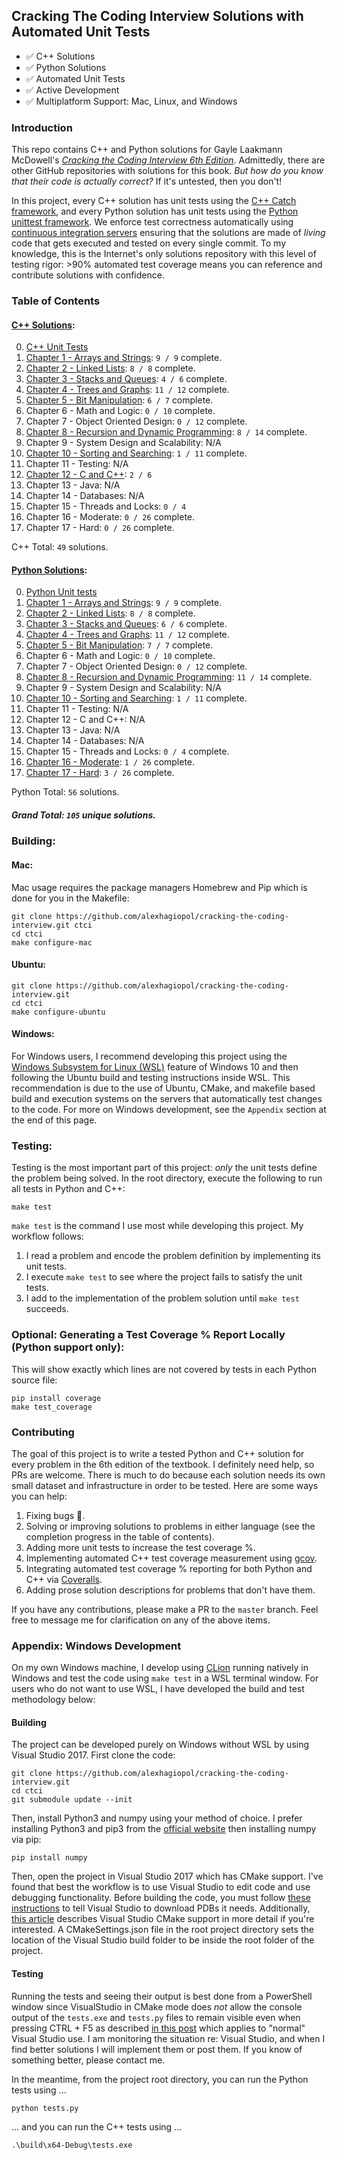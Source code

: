  ## Cracking The Coding Interview Solutions with Automated Unit Tests

 * :white_check_mark: C++ Solutions 
 * :white_check_mark: Python Solutions
 * :white_check_mark: Automated Unit Tests
 * :white_check_mark: Active Development
 * :white_check_mark: Multiplatform Support: Mac, Linux, and Windows
 
### Introduction
This repo contains C++ and Python solutions for Gayle Laakmann McDowell's [*Cracking the Coding Interview 6th Edition*](http://a.co/baneyGe). 
Admittedly, there are other GitHub repositories with solutions for this book. *But
how do you know that their code is actually correct?* If it's untested, then you don't! 

In this project, every C++ solution has unit tests using the [C++ Catch framework](https://github.com/philsquared/Catch),
and every Python solution has unit tests using the [Python unittest framework](https://docs.python.org/3.6/library/unittest.html).
We enforce test correctness automatically using [continuous integration servers](https://travis-ci.org/alexhagiopol/cracking-the-coding-interview) 
ensuring that the solutions are made of *living* code that gets executed and tested on every single commit. To my knowledge, this is 
the Internet's only solutions repository with this level of testing rigor: >90% automated test coverage means you can 
reference and contribute solutions with confidence.

### Table of Contents
#### [C++ Solutions](cpp_solutions):
0. [C++ Unit Tests](tests.cpp)
1. [Chapter 1 - Arrays and Strings](cpp_solutions/chapter_01_arrays_and_strings): `9 / 9`  complete.
2. [Chapter 2 - Linked Lists](cpp_solutions/chapter_02_linked_lists): `8 / 8` complete.
3. [Chapter 3 - Stacks and Queues](cpp_solutions/chapter_03_stacks_and_queues): `4 / 6`  complete.
4. [Chapter 4 - Trees and Graphs](cpp_solutions/chapter_04_trees_and_graphs): `11 / 12` complete.  
5. [Chapter 5 - Bit Manipulation](cpp_solutions/chapter_05_bit_manipulation): `6 / 7`  complete.
6. Chapter 6 - Math and Logic: `0 / 10` complete.
7. Chapter 7 - Object Oriented Design: `0 / 12` complete. 
8. [Chapter 8 - Recursion and Dynamic Programming](cpp_solutions/chapter_08_recursion_and_dynamic_programming): `8 / 14`  complete.
9. Chapter 9 - System Design and Scalability: N/A
10. [Chapter 10 - Sorting and Searching](cpp_solutions/chapter_10_sorting_and_searching): `1 / 11` complete.
11. Chapter 11 - Testing: N/A
12. [Chapter 12 - C and C++](cpp_solutions/chapter_12_cpp): `2 / 6`
13. Chapter 13 - Java: N/A
14. Chapter 14 - Databases: N/A
15. Chapter 15 - Threads and Locks: `0 / 4`
16. Chapter 16 - Moderate: `0 / 26` complete.
17. Chapter 17 - Hard: `0 / 26` complete.

C++ Total: `49` solutions.

#### [Python Solutions](python_solutions):
0. [Python Unit tests](tests.py)
1. [Chapter 1 - Arrays and Strings](python_solutions/chapter_01_arrays_and_strings): `9 / 9`  complete.    
2. [Chapter 2 - Linked Lists](python_solutions/chapter_02_linked_lists): `8 / 8` complete.   
3. [Chapter 3 - Stacks and Queues](python_solutions/chapter_03_stacks_queues): `6 / 6`  complete.
4. [Chapter 4 - Trees and Graphs](python_solutions/chapter_04_trees_and_graphs): `11 / 12` complete.  
5. [Chapter 5 - Bit Manipulation](python_solutions/chapter_05_bit_manipulation): `7 / 7`  complete.
6. Chapter 6 - Math and Logic: `0 / 10` complete.
7. Chapter 7 - Object Oriented Design: `0 / 12` complete. 
8. [Chapter 8 - Recursion and Dynamic Programming](python_solutions/chapter_08_recursion_and_dynamic_programming): `11 / 14`  complete.
9. Chapter 9 - System Design and Scalability: N/A
10. [Chapter 10 - Sorting and Searching](python_solutions/chapter_10_sorting_and_searching): `1 / 11` complete.
11. Chapter 11 - Testing: N/A
12. Chapter 12 - C and C++: N/A
13. Chapter 13 - Java: N/A
14. Chapter 14 - Databases: N/A
15. Chapter 15 - Threads and Locks: `0 / 4` complete.
16. [Chapter 16 - Moderate](python_solutions/chapter_16_moderate): `1 / 26` complete.
17. [Chapter 17 - Hard](python_solutions/chapter_17_hard): `3 / 26` complete.

Python Total: `56` solutions.

##### Grand Total: `105` unique solutions.

### Building: 
#### Mac:
Mac usage requires the package managers Homebrew and Pip which is done for you in the Makefile: 
	
    git clone https://github.com/alexhagiopol/cracking-the-coding-interview.git ctci
    cd ctci
    make configure-mac

#### Ubuntu:

    git clone https://github.com/alexhagiopol/cracking-the-coding-interview.git
    cd ctci
    make configure-ubuntu

#### Windows:
For Windows users, I recommend developing this project using the [Windows Subsystem 
for Linux (WSL)](https://docs.microsoft.com/en-us/windows/wsl/install-win10) feature 
of Windows 10 and then following the Ubuntu build and testing instructions inside WSL. 
This recommendation is due to the use of Ubuntu, CMake, and makefile based build and execution
systems on the servers that automatically test changes to the code. For more on Windows 
development, see the `Appendix` section at the end of this page.

### Testing:
Testing is the most important part of this project: *only* 
the unit tests define the problem being solved. In the root 
directory, execute the following to run all tests in Python and C++:

    make test
    
`make test` is the command I use most while developing this project. My workflow follows:

1. I read a problem and encode the problem definition by implementing its unit tests.
2. I execute `make test` to see where the project fails to satisfy the unit tests.
3. I add to the implementation of the problem solution until `make test` succeeds.

### Optional: Generating a Test Coverage % Report Locally (Python support only):
This will show exactly which lines are not covered by tests in each Python source file:

    pip install coverage
    make test_coverage

### Contributing
The goal of this project is to write a tested Python and C++ solution for every problem in the 6th edition of the textbook.
I definitely need help, so PRs are welcome. There is much to do because each solution needs its own 
small dataset and infrastructure in order to be tested. Here are some ways you can help:

1. Fixing bugs :bug:.
2. Solving or improving solutions to problems in either language (see the completion progress in the table of contents).
3. Adding more unit tests to increase the test coverage %.
4. Implementing automated C++ test coverage measurement using [gcov](http://gcc.gnu.org/onlinedocs/gcc/Gcov.html).
5. Integrating automated test coverage % reporting for both Python and C++ via [Coveralls](Coveralls.io).
6. Adding prose solution descriptions for problems that don't have them.

If you have any contributions, please make a PR to the `master` branch. Feel free to message me for clarification on any of
the above items.

### Appendix: Windows Development
On my own Windows machine, I develop using [CLion](https://www.jetbrains.com/clion/) running
natively in Windows and test the code using `make test` in a WSL terminal window.
For users who do not want to use WSL, I have developed the build and test methodology below:

#### Building
The project can be developed purely on Windows without WSL by using Visual Studio 2017. 
First clone the code:

	git clone https://github.com/alexhagiopol/cracking-the-coding-interview.git
	cd ctci
	git submodule update --init

Then, install Python3 and numpy using your method of choice. I prefer installing Python3 and pip3 from 
the [official website](https://www.python.org/downloads/) then installing numpy via pip:

	pip install numpy

Then, open the project in Visual Studio 2017 which has CMake support.
I've found that best the workflow is to use Visual Studio to edit code and use debugging functionality. Before
building the code, you must follow [these instructions](https://stackoverflow.com/a/12954908)
to tell Visual Studio to download PDBs it needs. Additionally, [this article](https://blogs.msdn.microsoft.com/vcblog/2016/10/05/cmake-support-in-visual-studio/)
describes Visual Studio CMake support in more detail if you're interested. A CMakeSettings.json file in the root project
directory sets the location of the Visual Studio build folder to be inside the root folder of the project.

#### Testing
Running the tests and seeing their output is best done from a PowerShell window since VisualStudio in CMake mode
does *not* allow the console output of the `tests.exe` and `tests.py` files to remain visible even when pressing 
CTRL + F5 as described [in this post](https://stackoverflow.com/a/1775870) which applies to 
"normal" Visual Studio use. I am monitoring the situation re: Visual Studio, and when I find better solutions
I will implement them or post them. If you know of something better, please contact me.

In the meantime, from the project root directory, you can run the Python tests using ...

	python tests.py

... and you can run the C++ tests using ...

	.\build\x64-Debug\tests.exe

